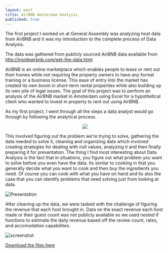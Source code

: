 ```yaml
---
layout: post
title: AirBNB Amsterdam Analysis
published: true
---
```


The first project I worked on at General Assembly was analyzing host data from AirBNB and it was my introduction to the complete process of Data Analysis. 

The data was gathered from publicly sourced AirBNB data available from http://insideairbnb.com/get-the-data.html

AirBNB is an online marketplace which enables people to lease or rent out their homes while not requiring the property owners to have any formal training or a business license. This ease of entry into the market has created its own boom in short-term rental properties while also building up its own pile of legal issues. The goal of this project was to perform an analysis of the AirBNB market in Amsterdam using Excel for a hypothetical client who wanted to invest in property to rent out using AirBNB. 

As my first project, I went through all the steps a data analyst would go through by following the analytical process.

<p align="center">
  <img src="http://i.imgur.com/9pyFeIT.png"/>
</p>

This involved figuring out the problem we're trying to solve, gathering the data needed to solve it, cleaning and organizing data which involved creating strategies for dealing with null values, analyzing it and then finally preparing it for presentation. The thing I find most interesting about Data Analysis is the fact that in situations, you figure out what problem you want to solve before you even have the data. Its similar to cooking in that you generally decide what you want to cook and then buy the ingredients you need. Of course you can cook with what you have on hand and its also the case that you can identify problems that need solving just from looking at data. 

![Presentation]()

After cleaning up the data, we were tasked with the challenge of figuring the revenue that each host brought in. Data on the exact revenue each host made or their guest count was not publicly available so we used nested if functions to estimate the daily revenue based off the review count, rates, and accomodation capabilities.

![screenshot]( http://i.imgur.com/me8H5fD.jpg)


[Download the files here](https://github.com/bluufish/AirBNB.git)
